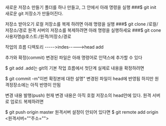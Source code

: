 새로운 저장소 만들기
폴더를 하나 만들고, 그 안에서 아래 명령을 실행 ###$ git init 새로운 git 저장소가 만들어진다.

저장소 받아오기
로컬 저장소를 복제 하려면 아래 명령을 실행 ###$ git clone /로컬/저장소/경로 원격 서버의 저장소를 복제하려면 아래 명령을 실행하세요 ###$ git cone 사용자명@호스트:/원격/저장소/경로

작업의 흐름
디렉토리 ----->indes----->head add

추가와 확정(commit)
변경된 파일은 아래 명령어로 인댁스에 추가할 수 있다

$ git add .add는 git의 기본 작업 흐름에서 첫단계 실제로 내용을 확정하려면

$ git commit -m"이번 확정본에 대한 설명"
변경된 파일이 head에 반영됨 하지만 원격정장소에는 아직 반영이 안됨

변경 내용 발행(push)
현재 변경 내용은 아직 호컬 저장소의 head안에 있다. 원격 서버로 업로드 복제하려면

$ git push origin master
원격서버 설정이 안되어 있다면
$ git remote add origin <원격서버=""주소="">
